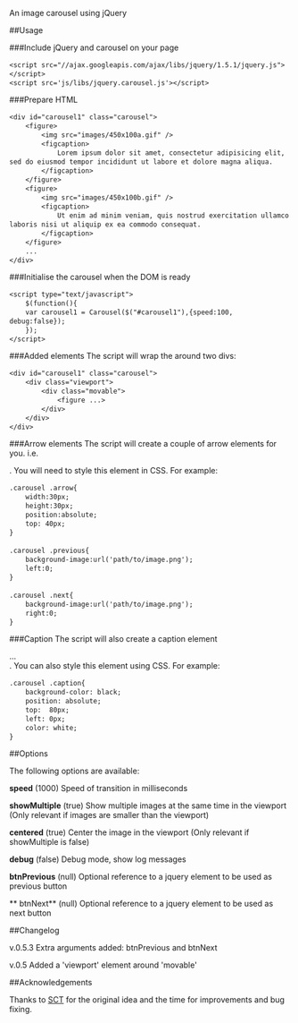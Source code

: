An image carousel using jQuery

##Usage

###Include jQuery and carousel on your page

	<script src="//ajax.googleapis.com/ajax/libs/jquery/1.5.1/jquery.js"></script>
	<script src='js/libs/jquery.carousel.js'></script>

###Prepare HTML
	
	<div id="carousel1" class="carousel">
		<figure>
			<img src="images/450x100a.gif" />
			<figcaption>
				Lorem ipsum dolor sit amet, consectetur adipisicing elit, sed do eiusmod tempor incididunt ut labore et dolore magna aliqua.
			</figcaption>
		</figure>
		<figure>
			<img src="images/450x100b.gif" />
			<figcaption>
				Ut enim ad minim veniam, quis nostrud exercitation ullamco laboris nisi ut aliquip ex ea commodo consequat. 
			</figcaption>
		</figure>
		...
	</div>  
	
###Initialise the carousel when the DOM is ready

	<script type="text/javascript">
		$(function(){
	  	var carousel1 = Carousel($("#carousel1"),{speed:100, debug:false});
		});
	</script>

###Added elements
The script will wrap the <figures> around two divs:

	<div id="carousel1" class="carousel">
		<div class="viewport">
			<div class="movable">
				<figure ...>
			</div>
		</div>
	</div>
	
###Arrow elements
The script will create a couple of arrow elements for you. i.e. <div class="arrow next"></div>. You will need to style this element in CSS. For example:

	.carousel .arrow{
		width:30px;
		height:30px;		
		position:absolute;
		top: 40px;
	}
	
	.carousel .previous{
		background-image:url('path/to/image.png');
		left:0;
	}
	
	.carousel .next{
		background-image:url('path/to/image.png');
		right:0;
	}
	
###Caption
The script will also create a caption element <div class="caption">...</div>. You can also style this element using CSS. For example:

	.carousel .caption{
		background-color: black;	
		position: absolute;
		top:  80px;
		left: 0px;
		color: white;
	}

##Options

The following options are available:

**speed** (1000)
Speed of transition in milliseconds

**showMultiple** (true)
Show multiple images at the same time in the viewport (Only relevant if images are smaller than the viewport)

**centered** (true)
Center the image in the viewport (Only relevant if showMultiple is false)

**debug** (false)
Debug mode, show log messages

**btnPrevious** (null)
Optional reference to a jquery element to be used as previous button

** btnNext** (null)
Optional reference to a jquery element to be used as next button

##Changelog

v.0.5.3
Extra arguments added: btnPrevious and btnNext

v.0.5
Added a 'viewport' element around 'movable'

##Acknowledgements

Thanks to [SCT](http://www.sct.com.au/) for the original idea and the time for improvements and bug fixing.